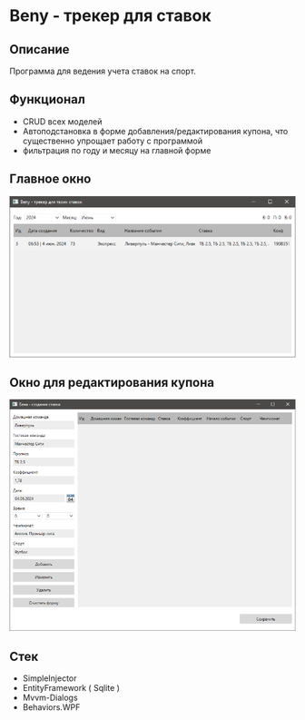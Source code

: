 # Beny - трекер для ставок

## Описание

Программа для ведения учета ставок на спорт.

## Функционал
- CRUD всех моделей
- Автоподстановка в форме добавления/редактирования купона, что существенно упрощает работу с программой
- фильтрация по году и месяцу на главной форме

## Главное окно 

![Скриншот](Beny/Главное_окно.png)

## Окно для редактирования купона

![Скриншот](Beny/Окно_редактирования.png)

## Стек

- SimpleInjector
- EntityFramework ( Sqlite )
- Mvvm-Dialogs
- Behaviors.WPF
